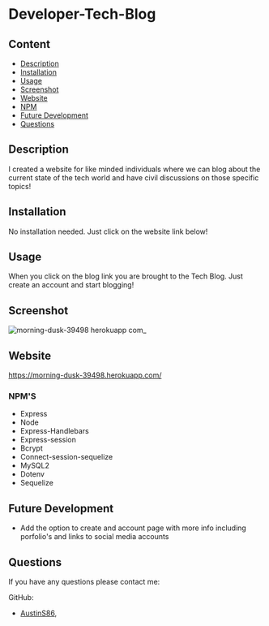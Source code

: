 # Developer-Tech-Blog

## Content

- [Description](#description)
- [Installation](#installation)
- [Usage](#usage)
- [Screenshot](#screenshot)
- [Website](#website)
- [NPM](#npms)
- [Future Development](#future-development)
- [Questions](#questions)

## Description

I created a website for like minded individuals where we can blog about the current state of the tech world and have civil discussions on those specific topics!

## Installation

No installation needed. Just click on the website link below!

## Usage

When you click on the blog link you are brought to the Tech Blog. Just create an account and start blogging!

## Screenshot

![morning-dusk-39498 herokuapp com_](https://user-images.githubusercontent.com/117120566/228070382-17023513-af55-4873-a045-ad53ea99a237.png)

## Website
https://morning-dusk-39498.herokuapp.com/

### NPM'S

- Express
- Node
- Express-Handlebars
- Express-session
- Bcrypt
- Connect-session-sequelize
- MySQL2
- Dotenv
- Sequelize

## Future Development

- Add the option to create and account page with more info including porfolio's and links to social media accounts

## Questions

If you have any questions please contact me:

GitHub:

- [AustinS86](https://github.com/AustinS86),
